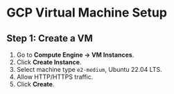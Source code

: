 # GCP Virtual Machine Setup
## Step 1: Create a VM
1. Go to **Compute Engine → VM Instances**.
2. Click **Create Instance**.
3. Select machine type `e2-medium`, Ubuntu 22.04 LTS.
4. Allow HTTP/HTTPS traffic.
5. Click **Create**.
